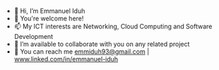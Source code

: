 - 👋 Hi, I’m Emmanuel Iduh
- 👀 You're welcome here!
- 📫 My ICT interests are Networking, Cloud Computing and Software Development
- 💞️ I’m available to collaborate with you on any related project 
- 🌱 You can reach me emmiduh93@gmail.com | www.linked.com/in/emmanuel-iduh 

<!---
emmiduh/emmiduh is a ✨ special ✨ repository because its `README.md` (this file) appears on your GitHub profile.
You can click the Preview link to take a look at your changes.
--->
